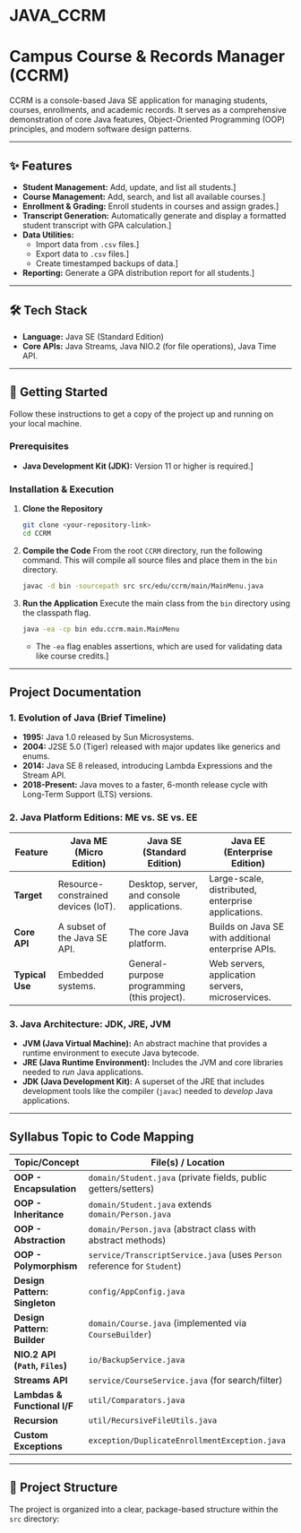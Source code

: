 # JAVA_CCRM

# Campus Course & Records Manager (CCRM)

CCRM is a console-based Java SE application for managing students, courses, enrollments, and academic records. It serves as a comprehensive demonstration of core Java features, Object-Oriented Programming (OOP) principles, and modern software design patterns.



---

## ✨ Features

* **Student Management:** Add, update, and list all students.]
* **Course Management:** Add, search, and list all available courses.]
* **Enrollment & Grading:** Enroll students in courses and assign grades.]
* **Transcript Generation:** Automatically generate and display a formatted student transcript with GPA calculation.]
* **Data Utilities:**
    * Import data from `.csv` files.]
    * Export data to `.csv` files.]
    * Create timestamped backups of data.]
* **Reporting:** Generate a GPA distribution report for all students.]

---

## 🛠️ Tech Stack

* **Language:** Java SE (Standard Edition)
* **Core APIs:** Java Streams, Java NIO.2 (for file operations), Java Time API.

---

## 🚀 Getting Started

Follow these instructions to get a copy of the project up and running on your local machine.

### Prerequisites

* **Java Development Kit (JDK):** Version 11 or higher is required.]

### Installation & Execution

1.  **Clone the Repository**
    ```bash
    git clone <your-repository-link>
    cd CCRM
    ```

2.  **Compile the Code**
    From the root `CCRM` directory, run the following command. This will compile all source files and place them in the `bin` directory.
    ```bash
    javac -d bin -sourcepath src src/edu/ccrm/main/MainMenu.java
    ```

3.  **Run the Application**
    Execute the main class from the `bin` directory using the classpath flag.
    ```bash
    java -ea -cp bin edu.ccrm.main.MainMenu
    ```
    * The `-ea` flag enables assertions, which are used for validating data like course credits.]

---

##  Project Documentation

### 1. Evolution of Java (Brief Timeline)
* **1995:** Java 1.0 released by Sun Microsystems.
* **2004:** J2SE 5.0 (Tiger) released with major updates like generics and enums.
* **2014:** Java SE 8 released, introducing Lambda Expressions and the Stream API.
* **2018-Present:** Java moves to a faster, 6-month release cycle with Long-Term Support (LTS) versions.

### 2. Java Platform Editions: ME vs. SE vs. EE

| Feature           | Java ME (Micro Edition)                               | Java SE (Standard Edition)                            | Java EE (Enterprise Edition)                          |
| ----------------- | ----------------------------------------------------- | ----------------------------------------------------- | ----------------------------------------------------- |
| **Target** | Resource-constrained devices (IoT).                   | Desktop, server, and console applications.            | Large-scale, distributed, enterprise applications.    |
| **Core API** | A subset of the Java SE API.                          | The core Java platform.                               | Builds on Java SE with additional enterprise APIs.    |
| **Typical Use** | Embedded systems.                                     | General-purpose programming (this project).           | Web servers, application servers, microservices.      |


### 3. Java Architecture: JDK, JRE, JVM

* **JVM (Java Virtual Machine):** An abstract machine that provides a runtime environment to execute Java bytecode.
* **JRE (Java Runtime Environment):** Includes the JVM and core libraries needed to *run* Java applications.
* **JDK (Java Development Kit):** A superset of the JRE that includes development tools like the compiler (`javac`) needed to *develop* Java applications.



---
##  Syllabus Topic to Code Mapping

| Topic/Concept                   | File(s) / Location                                                                    |
| ------------------------------- | ------------------------------------------------------------------------------------- |
| **OOP - Encapsulation** | `domain/Student.java` (private fields, public getters/setters)                        |
| **OOP - Inheritance** | `domain/Student.java` extends `domain/Person.java`                                    |
| **OOP - Abstraction** | `domain/Person.java` (abstract class with abstract methods)                           |
| **OOP - Polymorphism** | `service/TranscriptService.java` (uses `Person` reference for `Student`)              |
| **Design Pattern: Singleton** | `config/AppConfig.java`                                                               |
| **Design Pattern: Builder** | `domain/Course.java` (implemented via `CourseBuilder`)                                |
| **NIO.2 API (`Path`, `Files`)** | `io/BackupService.java`                                                               |
| **Streams API** | `service/CourseService.java` (for search/filter)                                      |
| **Lambdas & Functional I/F** | `util/Comparators.java`                                                               |
| **Recursion** | `util/RecursiveFileUtils.java`                                                        |
| **Custom Exceptions** | `exception/DuplicateEnrollmentException.java`                                         |

---

## 📂 Project Structure

The project is organized into a clear, package-based structure within the `src` directory:
